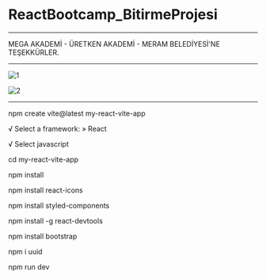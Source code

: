 # ReactBootcamp_BitirmeProjesi

----------------------------------------------------------------

MEGA AKADEMİ - ÜRETKEN AKADEMİ - MERAM BELEDİYESİ'NE TEŞEKKÜRLER.

----------------------------------------------------------------

![1](https://github.com/TkN42/ReactBootcamp_BitirmeProjesi/assets/29886553/7b8a254c-afef-40fa-8e1b-3e28e4dd1095)

![2](https://github.com/TkN42/ReactBootcamp_BitirmeProjesi/assets/29886553/6884fca4-ba3f-48f5-af2e-a2e18e3d2dcd)

----------------------------------------------------------------


npm create vite@latest my-react-vite-app

√ Select a framework: » React

√ Select javascript

cd my-react-vite-app

npm install

npm install react-icons

npm install styled-components

npm install -g react-devtools

npm install bootstrap

npm i uuid

npm run dev
